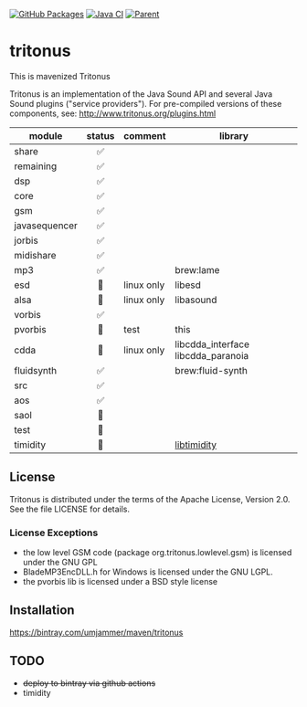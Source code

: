[![GitHub Packages](https://github.com/umjammer/tritonus/actions/workflows/maven-publish.yml/badge.svg)](https://github.com/umjammer/tritonus/actions/workflows/maven-publish.yml) [![Java CI](https://github.com/umjammer/tritonus/actions/workflows/maven.yml/badge.svg)](https://github.com/umjammer/tritonus/actions) [![Parent](https://img.shields.io/badge/Parent-vavi--sound--sandbox-pink)](https://github.com/umjammer/vavi-sound-sandbox)

# tritonus

This is mavenized Tritonus

Tritonus is an implementation of the Java Sound API and several 
Java Sound plugins ("service providers"). For pre-compiled
versions of these components, see: 
http://www.tritonus.org/plugins.html

| module        | status | comment | library |
|---------------|:------:|---------|---------|
| share         | ✅    |         | |
| remaining     | ✅    |         | |
| dsp           | ✅    |         | |
| core          | ✅    |         | |
| gsm           | ✅    |         | |
| javasequencer | ✅    |         | |
| jorbis        | ✅    |         | |
| midishare     | ✅    |         | |
| mp3           | ✅    |         | brew:lame |
| esd           | 🚫    | linux only | libesd |
| alsa          | 🚫    | linux only | libasound |
| vorbis        | ✅    |         | | brew:libvorbis |
| pvorbis       | 🚧    | test | this |
| cdda          | 🚫    | linux only | libcdda_interface libcdda_paranoia |
| fluidsynth    | ✅    |         | brew:fluid-synth |
| src           | ✅    |         | |
| aos           | ✅    |         | |
| saol          | 🚧    |         | |
| test          | 🚧    |         | |
| timidity      | 🚧    |         | [libtimidity](https://github.com/sezero/libtimidity) |


## License

Tritonus is distributed under the terms of the Apache License,
Version 2.0. See the file LICENSE for details.

### License Exceptions

- the low level GSM code (package org.tritonus.lowlevel.gsm)
  is licensed under the GNU GPL
- BladeMP3EncDLL.h for Windows is licensed under the GNU LGPL.
- the pvorbis lib is licensed under a BSD style license

## Installation

https://bintray.com/umjammer/maven/tritonus

## TODO

 * ~~deploy to bintray via github actions~~
 * timidity
